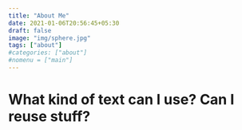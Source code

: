 ```yaml
---
title: "About Me"
date: 2021-01-06T20:56:45+05:30
draft: false
image: "img/sphere.jpg"
tags: ["about"]
#categories: ["about"]
#nomenu = ["main"]
---
```

# What kind of text can I use? Can I reuse stuff?
